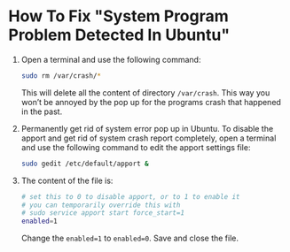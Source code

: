 # How To Fix "System Program Problem Detected In Ubuntu"

1. Open a terminal and use the following command:
   ```bash
   sudo rm /var/crash/*
   ```
   This will delete all the content of directory `/var/crash`. This way you won’t be annoyed by the pop up for the programs crash that happened in the past.

2. Permanently get rid of system error pop up in Ubuntu. To disable the apport and get rid of system crash report completely, open a terminal and use the following command to edit the apport settings file:
   ```bash
   sudo gedit /etc/default/apport &
   ```

3. The content of the file is:
   ```bash
   # set this to 0 to disable apport, or to 1 to enable it
   # you can temporarily override this with
   # sudo service apport start force_start=1
   enabled=1
   ```
   
   Change the `enabled=1` to `enabled=0`. Save and close the file.
